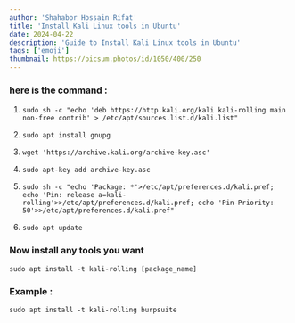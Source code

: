 ```yaml
---
author: 'Shahabor Hossain Rifat'
title: 'Install Kali Linux tools in Ubuntu'
date: 2024-04-22
description: 'Guide to Install Kali Linux tools in Ubuntu'
tags: ['emoji']
thumbnail: https://picsum.photos/id/1050/400/250
---
```


### here is the command :

1. `sudo sh -c "echo 'deb https://http.kali.org/kali kali-rolling main non-free contrib' > /etc/apt/sources.list.d/kali.list"`

2. `sudo apt install gnupg`

3. `wget 'https://archive.kali.org/archive-key.asc'`

4. `sudo apt-key add archive-key.asc`

5. `sudo sh -c "echo 'Package: *'>/etc/apt/preferences.d/kali.pref; echo 'Pin: release a=kali-rolling'>>/etc/apt/preferences.d/kali.pref; echo 'Pin-Priority: 50'>>/etc/apt/preferences.d/kali.pref"`

6. `sudo apt update`

### Now install any tools you want

`sudo apt install -t kali-rolling [package_name]`

### Example :

`sudo apt install -t kali-rolling burpsuite`
